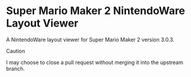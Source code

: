 # Super Mario Maker 2 NintendoWare Layout Viewer
A NintendoWare layout viewer for Super Mario Maker 2 version 3.0.3.
> [!CAUTION]
> I may choose to close a pull request without merging it into the upstream branch.
